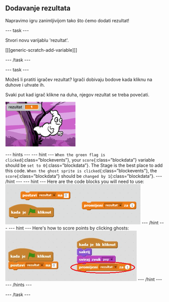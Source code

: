 ## Dodavanje rezultata

Napravimo igru zanimljivijom tako što ćemo dodati rezultat!

\--- task \---

Stvori novu varijablu 'rezultat'.

[[[generic-scratch-add-variable]]]

\--- /task \---

\--- task \---

Možeš li pratiti igračev rezultat? Igrači dobivaju bodove kada kliknu na duhove i uhvate ih.

Svaki put kad igrač klikne na duha, njegov rezultat se treba povećati.

![Increasing score](images/ghost-score-test.png)

\--- hints \--- \--- hint \--- `When the green flag is clicked`{:class=”blockevents”}, your `score`{:class=”blockdata”} variable should be `set to 0`{:class=”blockdata”}. The Stage is the best place to add this code. `When the ghost sprite is clicked`{:class=”blockevents”}, the `score`{:class=”blockdata”} should be `changed by 1`{:class=”blockdata”}. \--- /hint \--- \--- hint \--- Here are the code blocks you will need to use: ![screenshot](images/ghost-score-blocks.png) \--- /hint \--- \--- hint \--- Here's how to score points by clicking ghosts: ![screenshot](images/ghost-score-code.png) \--- /hint \--- \--- /hints \---

\--- /task \---